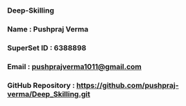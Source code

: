 ### Deep-Skilling
### Name : Pushpraj Verma
### SuperSet ID : 6388898
### Email : pushprajverma1011@gmail.com
### GitHub Repository : https://github.com/pushpraj-verma/Deep_Skilling.git
